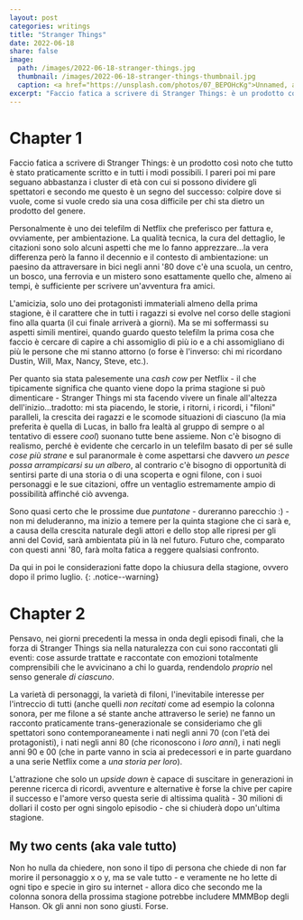 ```yaml
---
layout: post
categories: writings
title: "Stranger Things"
date: 2022-06-18
share: false
image:
  path: /images/2022-06-18-stranger-things.jpg
  thumbnail: /images/2022-06-18-stranger-things-thumbnail.jpg
  caption: <a href="https://unsplash.com/photos/07_BEPOHcKg">Unnamed, a photo by Rafal Werczynski</a>
excerpt: "Faccio fatica a scrivere di Stranger Things: è un prodotto così noto che tutto è stato praticamente scritto e in tutti i modi possibili. I pareri poi mi pare seguano abbastanza i cluster di età con cui si possono dividere gli spettatori e secondo me questo è..."
---
```

# Chapter 1
Faccio fatica a scrivere di Stranger Things: è un prodotto così noto che tutto è stato praticamente scritto e in tutti i modi possibili. I pareri poi mi pare seguano abbastanza i cluster di età con cui si possono dividere gli spettatori e secondo me questo è un segno del successo: colpire dove si vuole, come si vuole credo sia una cosa difficile per chi sta dietro un prodotto del genere.

Personalmente è uno dei telefilm di Netflix che preferisco per fattura e, ovviamente, per ambientazione. La qualità tecnica, la cura del dettaglio, le citazioni sono solo alcuni aspetti che me lo fanno apprezzare...la vera differenza però la fanno il decennio e il contesto di ambientazione: un paesino da attraversare in bici negli anni '80 dove c'è una scuola, un centro, un bosco, una ferrovia e un mistero sono esattamente quello che, almeno ai tempi, è sufficiente per scrivere un'avventura fra amici.

L'amicizia, solo uno dei protagonisti immateriali almeno della prima stagione, è il carattere che in tutti i ragazzi si evolve nel corso delle stagioni fino alla quarta (il cui finale arriverà a giorni). Ma se mi soffermassi su aspetti simili mentirei, quando guardo questo telefilm la prima cosa che faccio è cercare di capire a chi assomiglio di più io e a chi assomigliano di più le persone che mi stanno attorno (o forse è l'inverso: chi mi ricordano Dustin, Will, Max, Nancy, Steve, etc.).

Per quanto sia stata palesemente una _cash cow_ per Netflix - il che tipicamente significa che quanto viene dopo la prima stagione si può dimenticare - Stranger Things mi sta facendo vivere un finale all'altezza dell'inizio...tradotto: mi sta piacendo, le storie, i ritorni, i ricordi, i "filoni" paralleli, la crescita dei ragazzi e le scomode situazioni di ciascuno (la mia preferita è quella di Lucas, in ballo fra lealtà al gruppo di sempre o al tentativo di essere _cool_) suonano tutte bene assieme. Non c'è bisogno di realismo, perché è evidente che cercarlo in un telefilm basato di per sé sulle _cose più strane_ e sul paranormale è come aspettarsi che davvero _un pesce possa arrampicarsi su un albero_, al contrario c'è bisogno di opportunità di sentirsi parte di una storia o di una scoperta e ogni filone, con i suoi personaggi e le sue citazioni, offre un ventaglio estremamente ampio di possibilità affinché ciò avvenga.

Sono quasi certo che le prossime due _puntatone_  - dureranno parecchio :) - non mi deluderanno, ma inizio a temere per la quinta stagione che ci sarà e, a causa della crescita naturale degli attori e dello stop alle ripresi per gli anni del Covid, sarà ambientata più in là nel futuro. Futuro che, comparato con questi anni '80, farà molta fatica a reggere qualsiasi confronto.

Da qui in poi le considerazioni fatte dopo la chiusura della stagione, ovvero dopo il primo luglio.
{: .notice--warning}

# Chapter 2
Pensavo, nei giorni precedenti la messa in onda degli episodi finali, che la forza di Stranger Things sia nella naturalezza con cui sono raccontati gli eventi: cose assurde trattate e raccontate con emozioni totalmente comprensibili che le avvicinano a chi lo guarda, rendendolo _proprio_ nel senso generale _di ciascuno_.

La varietà di personaggi, la varietà di filoni, l'inevitabile interesse per l'intreccio di tutti (anche quelli _non recitati_ come ad esempio la colonna sonora, per me filone a sé stante anche attraverso le serie) ne fanno un racconto praticamente trans-generazionale se consideriamo che gli spettatori sono contemporaneamente i nati negli anni 70 (con l'età dei protagonisti), i nati negli anni 80 (che riconoscono i _loro anni_), i nati negli anni 90 e 00 (che in parte vanno in scia ai predecessori e in parte guardano a una serie Netflix come a _una storia per loro_).

L'attrazione che solo un _upside down_ è capace di suscitare in generazioni in perenne ricerca di ricordi, avventure e alternative è forse la chive per capire il successo e l'amore verso questa serie di altissima qualità - 30 milioni di dollari il costo per ogni singolo episodio - che si chiuderà dopo un'ultima stagione.

## My two cents (aka vale tutto)
Non ho nulla da chiedere, non sono il tipo di persona che chiede di non far morire il personaggio x o y, ma se vale tutto - e veramente ne ho lette di ogni tipo e specie in giro su internet - allora dico che secondo me la colonna sonora della prossima stagione potrebbe includere MMMBop degli Hanson. Ok gli anni non sono giusti. Forse.
